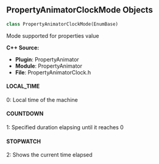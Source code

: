 ## PropertyAnimatorClockMode Objects

```python
class PropertyAnimatorClockMode(EnumBase)
```

Mode supported for properties value

**C++ Source:**

- **Plugin**: PropertyAnimator
- **Module**: PropertyAnimator
- **File**: PropertyAnimatorClock.h

<a id="unreal.PropertyAnimatorClockMode.LOCAL_TIME"></a>

#### LOCAL_TIME

0: Local time of the machine

<a id="unreal.PropertyAnimatorClockMode.COUNTDOWN"></a>

#### COUNTDOWN

1: Specified duration elapsing until it reaches 0

<a id="unreal.PropertyAnimatorClockMode.STOPWATCH"></a>

#### STOPWATCH

2: Shows the current time elapsed

<a id="unreal.PropertyAnimatorCounterRoundingMode"></a>